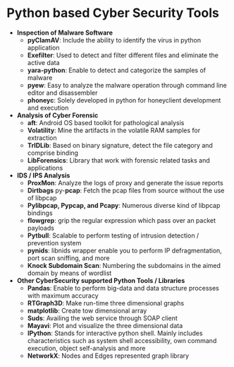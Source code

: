 # Python based Cyber Security Tools

- **Inspection of Malware Software**
    - **pyClamAV**: Include the ability to identify the virus in python application
    - **Exefilter**: Used to detect and filter different files and eliminate the active data
    - **yara-python**: Enable to detect and categorize the samples of malware
    - **pyew**: Easy to analyze the malware operation through command line editor and disassembler
    - **phoneyc**: Solely developed in python for honeyclient development and execution
- **Analysis of Cyber Forensic**
    - **aft**: Android OS based toolkit for pathological analysis
    - **Volatility**: Mine the artifacts in the volatile RAM samples for extraction
    - **TrIDLib**: Based on binary signature, detect the file category and comprise binding
    - **LibForensics**: Library that work with forensic related tasks and applications
- **IDS / IPS Analysis**
    - **ProxMon**: Analyze the logs of proxy and generate the issue reports
    - **Dirtbags** py-**pcap**: Fetch the pcap files from source without the use of libpcap
    - **Pylibpcap, Pypcap, and Pcapy**: Numerous diverse kind of libpcap bindings
    - **flowgrep**: grip the regular expression which pass over an packet payloads
    - **Pytbull**: Scalable to perform testing of intrusion detection / prevention system
    - **pynids**: libnids wrapper enable you to perform IP defragmentation, port scan sniffing, and more
    - **Knock Subdomain Scan**: Numbering the subdomains in the aimed domain by means of wordlist
- **Other CyberSecurity supported Python Tools / Libraries**
    - **Pandas**: Enable to perform big-data and data structure processes with maximum accuracy
    - **RTGraph3D**: Make run-time three dimensional graphs
    - **matplotlib**: Create tow dimensional array
    - **Suds**: Availing the web service through SOAP client
    - **Mayavi**: Plot and visualize the three dimensional data
    - **IPython**: Stands for interactive python shell. Mainly includes characteristics
    such as system shell accessibility, own command execution, object
    self-analysis and more
    - **NetworkX**: Nodes and Edges represented graph library